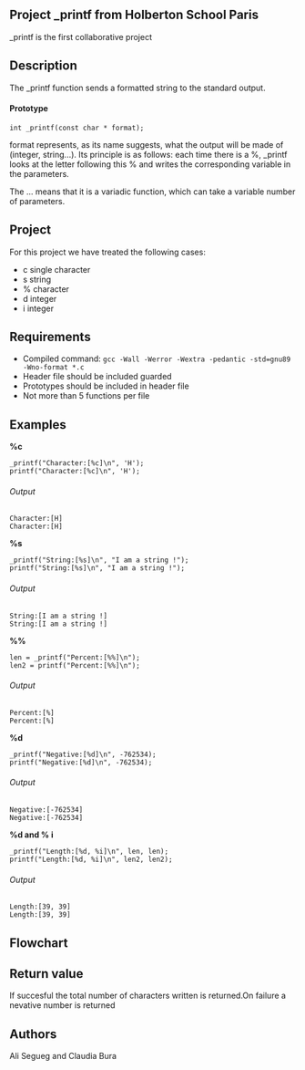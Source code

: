 ## Project _printf from Holberton School Paris

_printf is the first collaborative project

## Description
The _printf function sends a formatted string to the standard output.

#### Prototype
```
int _printf(const char * format);
```

format represents, as its name suggests, what the output will be made of
(integer, string...). Its principle is as follows: each time there is a %,
_printf looks at the letter following this % and writes the corresponding
variable in the parameters.

The ... means that it is a variadic function, which can take a variable
number of parameters.

## Project
For this project we have treated the following cases:

* c single character
* s string
* % character
* d integer
* i integer

## Requirements

* Compiled command: ``` gcc -Wall -Werror -Wextra -pedantic -std=gnu89
-Wno-format *.c ```
* Header file should be included guarded
* Prototypes should be included in header file
* Not more than 5 functions per file

## Examples
**%c**
```
_printf("Character:[%c]\n", 'H');
printf("Character:[%c]\n", 'H');
```
###### Output
```
Character:[H]
Character:[H]
```
**%s**
```
_printf("String:[%s]\n", "I am a string !");
printf("String:[%s]\n", "I am a string !");
```
###### Output
```
String:[I am a string !]
String:[I am a string !]
```
**%%**
```
len = _printf("Percent:[%%]\n");
len2 = printf("Percent:[%%]\n");

```
###### Output
```
Percent:[%]
Percent:[%]
```
**%d**
```
_printf("Negative:[%d]\n", -762534);
printf("Negative:[%d]\n", -762534);
```
###### Output
```
Negative:[-762534]
Negative:[-762534]
```
**%d and % i**
```
_printf("Length:[%d, %i]\n", len, len);
printf("Length:[%d, %i]\n", len2, len2);
```
###### Output
```
Length:[39, 39]
Length:[39, 39]
```
## Flowchart


## Return value
If succesful the total number of characters written is returned.On
failure a nevative number is returned


## Authors
Ali Segueg and Claudia Bura
